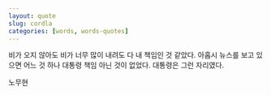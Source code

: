```yaml
---
layout: quote
slug: cordla
categories: [words, words-quotes]
---
```


비가 오지 않아도
비가 너무 많이 내려도
다 내 책임인 것 같았다.
아홉시 뉴스를 보고 있으면
어느 것 하나 대통령 책임 아닌 것이 없었다.
대통령은 그런 자리였다.

노무현
